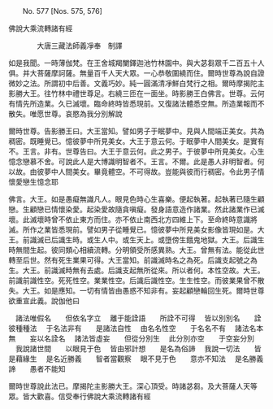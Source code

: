 ﻿　　No. 577 [Nos. 575, 576]

佛說大乘流轉諸有經

　　　　大唐三藏法師義凈奉　制譯


如是我聞。一時薄伽梵。在王舍城羯闌鐸迦池竹林園中。與大苾芻眾千二百五十人俱。并大菩薩摩訶薩。無量百千人天大眾。一心恭敬圍繞而住。爾時世尊為說自證微妙之法。所謂初中后善。文義巧妙。純一圓滿清凈鮮白梵行之相。爾時摩揭陀主影勝大王。往竹林中禮世尊足。右繞三匝在一面坐。時影勝王白佛言。世尊。云何有情先所造業。久已滅壞。臨命終時皆悉現前。又復諸法體悉空無。所造業報而不散失。唯愿世尊。哀愍為我分別解說

爾時世尊。告影勝王曰。大王當知。譬如男子于眠夢中。見與人間端正美女。共為稠密。既睡覺已。憶彼夢中所見美女。大王于意云何。于眠夢中人間美女。是實有不。王言。非有。世尊告曰。大王于意云何。此之男子。于彼夢中所見美女。心生憶念戀慕不舍。可說此人是大博識明智者不。王言。不爾。此是愚人非明智者。何以故。由彼夢中人間美女。畢竟體空。不可得故。豈能與彼而行稠密。令此男子情懷愛戀生憶念耶

佛言。大王。如是愚癡無識凡人。眼見色時心生喜樂。便起執著。起執著已隨生顧戀。生顧戀已情懷染愛。起染愛故隨貪嗔癡。發身語意造作諸業。然此諸業作已滅壞。此滅壞時曾不依止東方而住。亦不依止南西北方四維上下。至命終時意識將滅。所作之業皆悉現前。譬如男子從睡覺已。憶彼夢中所見美女影像皆現如是。大王。前識滅已后識生時。或生人中。或生天上。或墮傍生餓鬼地獄。大王。后識生時無間生起。彼同類心相續流轉。分明領受所感異熟。大王。曾無有法。能從此世轉至后世。然有死生業果可得。大王當知。前識滅時名之為死。后識支起號之為生。大王。前識滅時無有去處。后識支起無所從來。所以者何。本性空故。大王。前識前識性空。死死性空。業業性空。后識后識性空。生生性空。而彼業果曾不散失。大王。如是應知。一切有情皆由愚惑不知非有。妄起顧戀輪回生死。爾時世尊欲重宣此義。說伽他曰

　諸法唯假名　　但依名字立
　離于能詮語　　所詮不可得
　皆以別別名　　詮彼種種法
　于名法非有　　是諸法自性
　由名名性空　　于名名不有
　諸法名本無　　妄以名詮名
　諸法皆虛妄　　但從分別生
　此分別亦空　　于空妄分別
　我說諸世間　　以眼見于色
　皆由邪計想　　是名為俗諦
　我說一切法　　皆是藉緣生
　是名近勝義　　智者當觀察
　眼不見于色　　意亦不知法
　是名勝義諦　　愚者不能知　

爾時世尊說此法已。摩揭陀主影勝大王。深心頂受。時諸苾芻。及大菩薩人天等眾。皆大歡喜。信受奉行佛說大乘流轉諸有經
